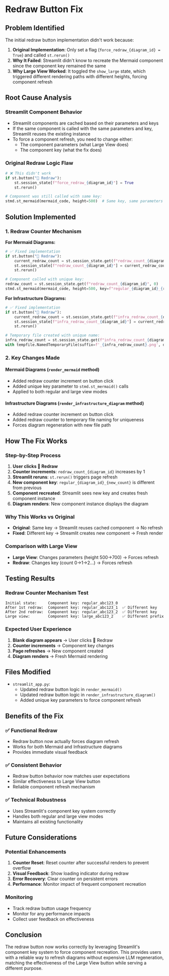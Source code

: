 # Redraw Button Fix

## Problem Identified

The initial redraw button implementation didn't work because:

1. **Original Implementation**: Only set a flag (`force_redraw_{diagram_id} = True`) and called `st.rerun()`
2. **Why It Failed**: Streamlit didn't know to recreate the Mermaid component since the component key remained the same
3. **Why Large View Worked**: It toggled the `show_large` state, which triggered different rendering paths with different heights, forcing component refresh

## Root Cause Analysis

### Streamlit Component Behavior
- Streamlit components are cached based on their parameters and keys
- If the same component is called with the same parameters and key, Streamlit reuses the existing instance
- To force a component refresh, you need to change either:
  - The component parameters (what Large View does)
  - The component key (what the fix does)

### Original Redraw Logic Flaw
```python
# ❌ This didn't work
if st.button("🔄 Redraw"):
    st.session_state[f"force_redraw_{diagram_id}"] = True
    st.rerun()

# Component was still called with same key:
stmd.st_mermaid(mermaid_code, height=500)  # Same key, same parameters
```

## Solution Implemented

### 1. Redraw Counter Mechanism

**For Mermaid Diagrams:**
```python
# ✅ Fixed implementation
if st.button("🔄 Redraw"):
    current_redraw_count = st.session_state.get(f"redraw_count_{diagram_id}", 0)
    st.session_state[f"redraw_count_{diagram_id}"] = current_redraw_count + 1
    st.rerun()

# Component called with unique key:
redraw_count = st.session_state.get(f"redraw_count_{diagram_id}", 0)
stmd.st_mermaid(mermaid_code, height=500, key=f"regular_{diagram_id}_{redraw_count}")
```

**For Infrastructure Diagrams:**
```python
# ✅ Fixed implementation
if st.button("🔄 Redraw"):
    current_redraw_count = st.session_state.get(f"infra_redraw_count_{diagram_id}", 0)
    st.session_state[f"infra_redraw_count_{diagram_id}"] = current_redraw_count + 1
    st.rerun()

# Temporary file created with unique name:
infra_redraw_count = st.session_state.get(f"infra_redraw_count_{diagram_id}", 0)
with tempfile.NamedTemporaryFile(suffix=f'_{infra_redraw_count}.png', delete=False) as tmp_file:
```

### 2. Key Changes Made

#### Mermaid Diagrams (`render_mermaid` method)
- Added redraw counter increment on button click
- Added unique key parameter to `stmd.st_mermaid()` calls
- Applied to both regular and large view modes

#### Infrastructure Diagrams (`render_infrastructure_diagram` method)
- Added redraw counter increment on button click
- Added redraw counter to temporary file naming for uniqueness
- Forces diagram regeneration with new file path

## How The Fix Works

### Step-by-Step Process
1. **User clicks 🔄 Redraw**
2. **Counter increments**: `redraw_count_{diagram_id}` increases by 1
3. **Streamlit reruns**: `st.rerun()` triggers page refresh
4. **New component key**: `regular_{diagram_id}_{new_count}` is different from previous
5. **Component recreated**: Streamlit sees new key and creates fresh component instance
6. **Diagram renders**: New component instance displays the diagram

### Why This Works vs Original
- **Original**: Same key → Streamlit reuses cached component → No refresh
- **Fixed**: Different key → Streamlit creates new component → Fresh render

### Comparison with Large View
- **Large View**: Changes parameters (height 500→700) → Forces refresh
- **Redraw**: Changes key (count 0→1→2...) → Forces refresh

## Testing Results

### Redraw Counter Mechanism Test
```
Initial state:     Component key: regular_abc123_0
After 1st redraw:  Component key: regular_abc123_1  ✅ Different key
After 2nd redraw:  Component key: regular_abc123_2  ✅ Different key
Large view:        Component key: large_abc123_2    ✅ Different prefix
```

### Expected User Experience
1. **Blank diagram appears** → User clicks 🔄 Redraw
2. **Counter increments** → Component key changes
3. **Page refreshes** → New component created
4. **Diagram renders** → Fresh Mermaid rendering

## Files Modified

- `streamlit_app.py`: 
  - Updated redraw button logic in `render_mermaid()`
  - Updated redraw button logic in `render_infrastructure_diagram()`
  - Added unique key parameters to force component refresh

## Benefits of the Fix

### ✅ **Functional Redraw**
- Redraw button now actually forces diagram refresh
- Works for both Mermaid and Infrastructure diagrams
- Provides immediate visual feedback

### ✅ **Consistent Behavior**
- Redraw button behavior now matches user expectations
- Similar effectiveness to Large View button
- Reliable component refresh mechanism

### ✅ **Technical Robustness**
- Uses Streamlit's component key system correctly
- Handles both regular and large view modes
- Maintains all existing functionality

## Future Considerations

### Potential Enhancements
1. **Counter Reset**: Reset counter after successful renders to prevent overflow
2. **Visual Feedback**: Show loading indicator during redraw
3. **Error Recovery**: Clear counter on persistent errors
4. **Performance**: Monitor impact of frequent component recreation

### Monitoring
- Track redraw button usage frequency
- Monitor for any performance impacts
- Collect user feedback on effectiveness

## Conclusion

The redraw button now works correctly by leveraging Streamlit's component key system to force component recreation. This provides users with a reliable way to refresh diagrams without expensive LLM regeneration, matching the effectiveness of the Large View button while serving a different purpose.